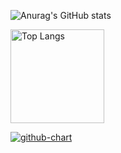 ![Anurag's GitHub stats](https://github-profile-summary-cards.vercel.app/api/cards/profile-details?username=KeitaShimura&theme=dracula)

<img alt="Top Langs" height="150px" src="https://github-readme-stats.vercel.app/api/top-langs/?username=KeitaShimura&layout=compact&count_private=true&show_icons=true&theme=tokyonight" />

[![github-chart](https://github-chart.vercel.app/api?user=KeitaShimura)](https://github.com/KeitaShimura/github-chart)
